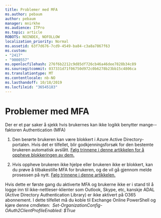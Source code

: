 ```yaml
---
title: Problemer med MFA
ms.author: pebaum
author: pebaum
manager: mnirkhe
ms.audience: ITPro
ms.topic: article
ROBOTS: NOINDEX, NOFOLLOW
localization_priority: Normal
ms.assetid: 63f7d676-7cd9-4549-ba84-c3a8a7867f63
ms.custom:
- "2417"
- "9000557"
ms.openlocfilehash: 276f6b2212c9d85df726cb46a46dee7828b34c89
ms.sourcegitcommit: 037331d71f06750d972c0b6278b23bb15c4806ca
ms.translationtype: MT
ms.contentlocale: nb-NO
ms.lasthandoff: 10/18/2019
ms.locfileid: "36545183"
---
```

# <a name="issues-with-mfa"></a>Problemer med MFA
Der er et par saker å sjekk hvis brukernes kan ikke logikk benytter mange--faktoren Authentication (MFA)

1. Den berørte brukeren kan være blokkert i Azure Active Directory-portalen. Hvis det er tilfellet, blir godkjenningsforsøk for den bestemte brukeren automatisk avslått. [Følg trinnene i denne artikkelen for å oppheve blokkeringen av dem.](https://docs.microsoft.com/azure/active-directory/authentication/howto-mfa-mfasettings#block-and-unblock-users)

2. Hvis oppheve brukeren ikke hjelpe eller brukeren ikke er blokkert, kan du prøve å tilbakestille MFA for brukeren, og de vil gå gjennom melde prosessen på nytt. [Følg trinnene i denne artikkelen.](https://docs.microsoft.com/azure/active-directory/authentication/howto-mfa-userdevicesettings#require-users-to-provide-contact-methods-again)

Hvis dette er første gang du aktiverte MFA og brukerne ikke er i stand til å logge inn til ikke-nettleser-klienter som Outlook, Skype, etc, kanskje ADAL (Active Directory Authentication Library) er ikke aktivert på O365 abonnement. I dette tilfellet må du koble til Exchange Online PowerShell og kjøre denne cmdleten:  *Set-OrganizationConfig-OAuth2ClientProfileEnabled: $True*